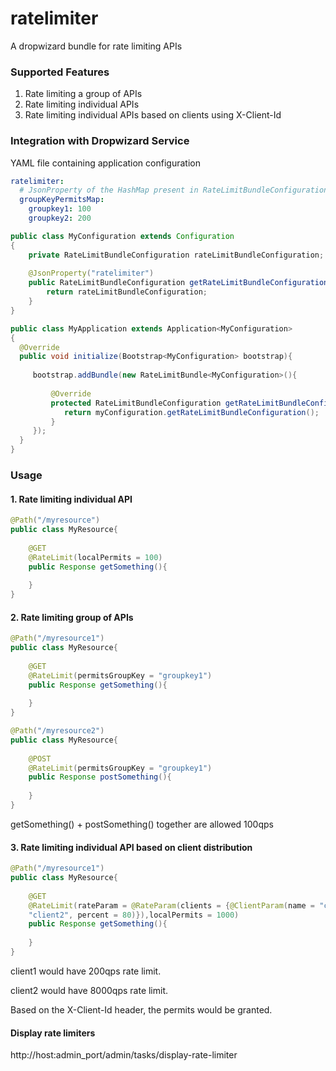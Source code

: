 # ratelimiter
A dropwizard bundle for rate limiting APIs

### Supported Features
1. Rate limiting a group of APIs
2. Rate limiting individual APIs
3. Rate limiting individual APIs based on clients using X-Client-Id

### Integration with Dropwizard Service

YAML file containing application configuration
```yaml
ratelimiter:
  # JsonProperty of the HashMap present in RateLimitBundleConfiguration class
  groupKeyPermitsMap:
    groupkey1: 100
    groupkey2: 200
```

```java
public class MyConfiguration extends Configuration
{
    private RateLimitBundleConfiguration rateLimitBundleConfiguration;
    
    @JsonProperty("ratelimiter")
    public RateLimitBundleConfiguration getRateLimitBundleConfiguration() {
        return rateLimitBundleConfiguration;
    }
}
```

```java
public class MyApplication extends Application<MyConfiguration> 
{
  @Override
  public void initialize(Bootstrap<MyConfiguration> bootstrap){
      
     bootstrap.addBundle(new RateLimitBundle<MyConfiguration>(){
                 
         @Override
         protected RateLimitBundleConfiguration getRateLimitBundleConfiguration(MyConfiguration myConfiguration) {    
            return myConfiguration.getRateLimitBundleConfiguration();
         }
     });
  }
}
```

### Usage

#### 1. Rate limiting individual API

```java
@Path("/myresource")
public class MyResource{
    
    @GET
    @RateLimit(localPermits = 100)
    public Response getSomething(){
        
    }
}
```

#### 2. Rate limiting group of APIs

```java
@Path("/myresource1")
public class MyResource{
    
    @GET
    @RateLimit(permitsGroupKey = "groupkey1")
    public Response getSomething(){
        
    }
}
```

```java
@Path("/myresource2")
public class MyResource{
    
    @POST
    @RateLimit(permitsGroupKey = "groupkey1")
    public Response postSomething(){
        
    }
}
```

getSomething() + postSomething() together are allowed 100qps

#### 3. Rate limiting individual API based on client distribution

```java
@Path("/myresource1")
public class MyResource{
    
    @GET
    @RateLimit(rateParam = @RateParam(clients = {@ClientParam(name = "client1", percent = 20),@ClientParam(name = 
    "client2", percent = 80)}),localPermits = 1000)
    public Response getSomething(){
        
    }
}
```
client1 would have 200qps rate limit.

client2 would have 8000qps rate limit.

Based on the X-Client-Id header, the permits would be granted.

#### Display rate limiters
http://host:admin_port/admin/tasks/display-rate-limiter